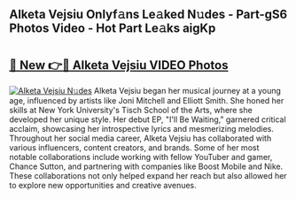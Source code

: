 ## Alketa Vejsiu Onlyf𝚊ns Le𝚊ked N𝚞des - Part-gS6 Photos Video - Hot Part Le𝚊ks aigKp

# <h2><a href="http://ab27679.deff.icu/?id=Alketa+Vejsiu">🔗 New 👉🔴 Alketa Vejsiu VIDEO Photos</a></h2>

[![Alketa Vejsiu N𝚞des](https://i.imgur.com/rIISA9y.gif)](http://ab27679.deff.icu/?id=Alketa+Vejsiu)
Alketa Vejsiu began her musical journey at a young age, influenced by artists like Joni Mitchell and Elliott Smith. She honed her skills at New York University's Tisch School of the Arts, where she developed her unique style. Her debut EP, "I'll Be Waiting," garnered critical acclaim, showcasing her introspective lyrics and mesmerizing melodies. Throughout her social media career, Alketa Vejsiu has collaborated with various influencers, content creators, and brands. Some of her most notable collaborations include working with fellow YouTuber and gamer, Chance Sutton, and partnering with companies like Boost Mobile and Nike. These collaborations not only helped expand her reach but also allowed her to explore new opportunities and creative avenues.
